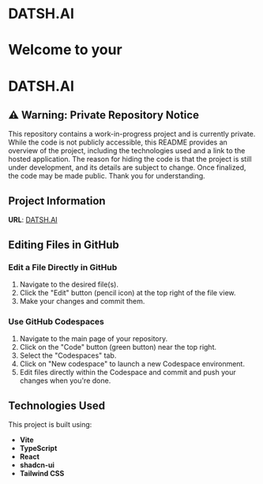 # DATSH.AI

# Welcome to your 

# DATSH.AI

## ⚠️ Warning: Private Repository Notice
This repository contains a work-in-progress project and is currently private. While the code is not publicly accessible, this README provides an overview of the project, including the technologies used and a link to the hosted application. The reason for hiding the code is that the project is still under development, and its details are subject to change. Once finalized, the code may be made public. Thank you for understanding.

## Project Information

**URL**: [DATSH.AI ](https://cleanify-dashboard.vercel.app/)

## Editing Files in GitHub

### Edit a File Directly in GitHub
1. Navigate to the desired file(s).
2. Click the "Edit" button (pencil icon) at the top right of the file view.
3. Make your changes and commit them.

### Use GitHub Codespaces
1. Navigate to the main page of your repository.
2. Click on the "Code" button (green button) near the top right.
3. Select the "Codespaces" tab.
4. Click on "New codespace" to launch a new Codespace environment.
5. Edit files directly within the Codespace and commit and push your changes when you're done.

## Technologies Used
This project is built using:

- **Vite**
- **TypeScript**
- **React**
- **shadcn-ui**
- **Tailwind CSS**
